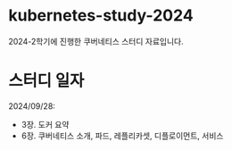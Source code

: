 # kubernetes-study-2024
2024-2학기에 진행한 쿠버네티스 스터디 자료입니다.

# 스터디 일자

2024/09/28:  
- 3장. 도커 요약
- 6장. 쿠버네티스 소개, 파드, 레플리카셋, 디플로이먼트, 서비스